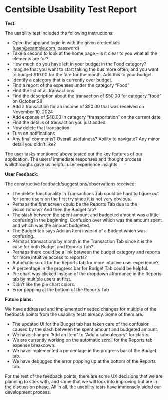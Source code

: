 # Centsible Usability Test Report

<b> Test: </b>

The usability test included the following instructions:

- Open the app and login in with the given credentials (user@example.com, password)
- Take a second to look at the home page – is it clear to you what all the elements are for?
- How much do you have left in your budget in the Food category?
- Imagine that you want to start taking the bus more often, and you want to budget $10.00 for the fare for the month. Add this to your budget.
- Identify a category that is currently over budget.
- Find a report of the expenses under the category “Food”
- Find the list of all transactions
- Find the description about the transaction of $50.00 for category “food” on October 28
- Add a transaction for an income of $50.00 that was received on November 10, 2024
- Add expense of $40.00 in category “transportation” on the current date
- Find the details of transaction you just added
- Now delete that transaction
- Turn on notifications
- Any final comments? Overall usefulness? Ability to navigate? Any minor detail you didn’t like?

The user tasks mentioned above tested out the key features of our application. The users’ immediate responses and thought process walkthroughs gave us helpful user experience insights.

<b> User Feedback: </b>

The constructive feedback/suggestions/observations received:

- The delete functionality in Transactions Tab could be hard to figure out for some users on the first try since it is not very obvious.
- Perhaps the first screen could be the Reports Tab due to the visualizations? And then the Budget tab?
- The slash between the spent amount and budgeted amount was a little confusing in the beginning. Confusion over which was the amount spent and which was the amount budgeted.
- The Budget tab says Add an Item instead of a Budget which was confusing.
- Perhaps transactions by month in the Transaction Tab since it is the case for both Budget and Reports Tab?
- Perhaps there could be a link between the budget category and reports for more intuitive access to reports?
- Automatic scroll for the Reports tab for more intuitive user experience?
- A percentage in the progress bar for Budget Tab could be helpful.
- Pie chart was clicked instead of the dropdown affordance in the Reports tab by multiple users at first.
- Didn’t like the pie chart colors.
- Error popping at the bottom of the Reports Tab

<b> Future plans: </b>

We have addressed and implemented needed changes for multiple of the feedback points from the usability tests already. Some of them are:

- The updated UI for the Budget tab has taken care of the confusion caused by the slash between the spent amount and budgeted amount.
- We have changed ‘Add an Item” to “Add a subcategory” for clarity.
- We are currently working on the automatic scroll for the Reports tab expense breakdown.
- We have implemented a percentage in the progress bar of the Budget tab.
- We have debugged the error popping up at the bottom of the Reports tab.

For the rest of the feedback points, there are some UX decisions that we are planning to stick with, and some that we will look into improving but are in the discussion phase. All in all, the usability tests have immensely aided our development process.
